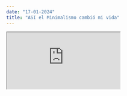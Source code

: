 ```yaml
---
date: "17-01-2024"
title: "ASI el Minimalismo cambió mi vida"
---
```

<iframe src="https://www.youtube.com/embed/IG8voSJ1J0k" allowfullscreen></iframe>
